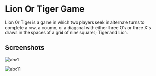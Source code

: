 # Lion Or Tiger Game

Lion Or Tiger is a game in which two players seek in alternate turns to complete a row, a column, or a diagonal with either three O's or three X's drawn in the spaces of a grid of nine squares; Tiger and Lion.

## Screenshots 

![abc1](https://user-images.githubusercontent.com/33973666/54297713-64a2f180-45dd-11e9-9837-841a3a38c607.png)

![abc11](https://user-images.githubusercontent.com/33973666/54297804-8ef4af00-45dd-11e9-9b16-c9326f0de387.png)
